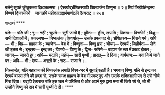 **बलेर्नु श्रूयते कीॢतॢवतता दिक्ष्वकल्मषा ।** **ऐश्वर्याद्भ्रंशितस्यापि विप्रव्याजेन विष्णुना ॥ २॥** **श्रियं जिहीर्षतेन्द्रस्य विष्णवे द्विजरूपिणे ।** **जानन्नपि महीश्प्रादाद्वार्यमाणोऽपि दैत्यराट् ॥ २५॥** 

शब्दार्थ **** 

**बले:—** **बलि की** **; नु—** **नहीं** **; श्रूयते—** **सुनी जाती है** **; कीॢत:—** **कीॢत, लयाति** **; वितता—** **विस्तीर्ण** **; दिक्षु—** **सभी दिशाओं में** **;** **अकल्मषा—** **निष्कलंक** **; ऐश्वर्यात्—** **उसके प्रबल पद से** **; भ्रंशितस्य—** **गिराये गये** **; अपि—** **भी** **; विप्र—** **ब्राह्मण के** **; व्याजेन—** **वेश** **में** **; विष्णुना—** **विष्णु द्वारा** **; श्रीयम्—** **ऐश्वर्य** **; जिहीर्षता—** **लेने की इच्छा से** **; इन्द्रस्य—** **इन्द्र का** **; विष्णवे—** **विष्णु के** **; द्विज-** **रूपिणे—** **ब्राह्मण के रूप में प्रकट होकर** **; जानन्—** **जानते हुए** **; अपि—** **यद्यपि** **; महीम्—** **सारी पृथ्वी** **; प्रादात्—** **दे दिया** **;** **वार्यमाण:—** **मना किये जाने पर** **; अपि—** **भी** **; दैत्य—** **असुरों के** **; राट्—** **राजा ने।** **.** 

**निस्सन्देह, बलि महाराज की निष्कलंक लयाति विश्व-भर में सुनाई पड़ती है। भगवान्** **विष्णु, बलि से इन्द्र का ऐश्वर्य वापस लेने की इच्छा से, उसके समक्ष ब्राह्मण के वेश में प्रकट** **हुए और उसके शक्तिशाली पद से उसे नीचे गिरा दिया। यद्यपि दैत्यराज बलि इस छल से** **परिचित थे और अपने गुरु द्वारा मना भी किये गये थे, तो भी उन्होंने विष्णु को दान में सारी** **पृथ्वी दे दी।** **** 